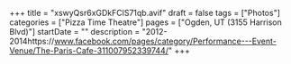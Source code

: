 +++
title = "xswyQsr6xGDkFClS71qb.avif"
draft = false
tags = ["Photos"]
categories = ["Pizza Time Theatre"]
pages = ["Ogden, UT (3155 Harrison Blvd)"]
startDate = ""
description = "2012-2014https://www.facebook.com/pages/category/Performance---Event-Venue/The-Paris-Cafe-311007952339744/"
+++
